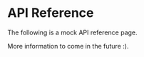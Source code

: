 # API Reference

The following is a mock API reference page.

More information to come in the future :).
